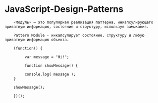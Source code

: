 # JavaScript-Design-Patterns

        «Модуль» — это популярная реализация паттерна, инкапсулирующего приватную информацию, состояние и структуру, используя замыкания.
        
        Pattern Module - инкапсулирует состояние, структуру и любую приватную информацию объекта.

        (function() {

             var message = "Hi!";

             function showMessage() {

             console.log( message );
        }

        showMessage();

        })();

